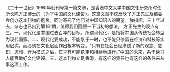 《二十一世纪》1990年创刊号第一篇文章，是香港中文大学中国文化研究所时任所长陈方正博士的〈为了中国的文化建设〉。这篇文章不仅反映了方正先生及编委会创办这本刊物的抱负，同时寄托了他们对中国知识人的期望。弹指间，三十年过去，杂志也已出到第181期，值得我们回顾一下当初的想法。  方正先生的观点有三。一，现代化是中国过去百年的目标。所谓现代化，是指将中国从传统社会转型为现代国家。二，现代化要成功，不能急于一时，也不能只停留在经济和科技等实用层次，而必须在文化层面作出根本转变。“只有在社会已经渗透了新的观念、意识、思想、行为模式之后，它才有可能稳定和持续地进行。”中国的未来，系于读书人能否做好文化建设。三，这本刊物立足香港，有这样的责任也有这样的条件来从事这项工作。